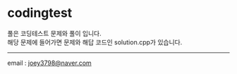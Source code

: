 # codingtest

풀은 코딩테스트 문제와 풀이 입니다.   
해당 문제에 들어가면 문제와 해답 코드인 solution.cpp가 있습니다.   
- - -
email : joey3798@naver.com

